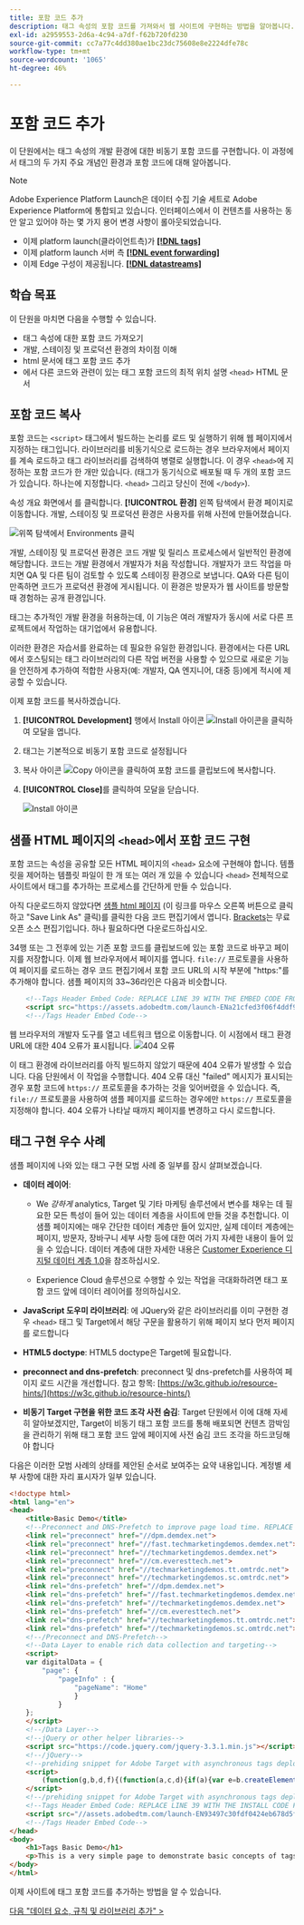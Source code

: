 ```yaml
---
title: 포함 코드 추가
description: 태그 속성의 포함 코드를 가져와서 웹 사이트에 구현하는 방법을 알아봅니다. 이 단원은 웹 사이트에서 Experience Cloud 구현 자습서의 일부입니다.
exl-id: a2959553-2d6a-4c94-a7df-f62b720fd230
source-git-commit: cc7a77c4dd380ae1bc23dc75608e8e2224dfe78c
workflow-type: tm+mt
source-wordcount: '1065'
ht-degree: 46%

---
```


# 포함 코드 추가

이 단원에서는 태그 속성의 개발 환경에 대한 비동기 포함 코드를 구현합니다. 이 과정에서 태그의 두 가지 주요 개념인 환경과 포함 코드에 대해 알아봅니다.

>[!NOTE]
>
>Adobe Experience Platform Launch은 데이터 수집 기술 세트로 Adobe Experience Platform에 통합되고 있습니다. 인터페이스에서 이 컨텐츠를 사용하는 동안 알고 있어야 하는 몇 가지 용어 변경 사항이 롤아웃되었습니다.
>
> * 이제 platform launch(클라이언트측)가 **[[!DNL tags]](https://experienceleague.adobe.com/docs/experience-platform/tags/home.html)**
> * 이제 platform launch 서버 측 **[[!DNL event forwarding]](https://experienceleague.adobe.com/docs/experience-platform/tags/event-forwarding/overview.html)**
> * 이제 Edge 구성이 제공됩니다. **[[!DNL datastreams]](https://experienceleague.adobe.com/docs/experience-platform/edge/fundamentals/datastreams.html)**


## 학습 목표

이 단원을 마치면 다음을 수행할 수 있습니다.

* 태그 속성에 대한 포함 코드 가져오기
* 개발, 스테이징 및 프로덕션 환경의 차이점 이해
* html 문서에 태그 포함 코드 추가
* 에서 다른 코드와 관련이 있는 태그 포함 코드의 최적 위치 설명 `<head>` HTML 문서

## 포함 코드 복사

포함 코드는 `<script>` 태그에서 빌드하는 논리를 로드 및 실행하기 위해 웹 페이지에서 지정하는 태그입니다. 라이브러리를 비동기식으로 로드하는 경우 브라우저에서 페이지를 계속 로드하고 태그 라이브러리를 검색하여 병렬로 실행합니다. 이 경우 `<head>`에 지정하는 포함 코드가 한 개만 있습니다. (태그가 동기식으로 배포될 때 두 개의 포함 코드가 있습니다. 하나는에 지정합니다. `<head>` 그리고 당신이 전에 `</body>`).

속성 개요 화면에서 를 클릭합니다. **[!UICONTROL 환경]** 왼쪽 탐색에서 환경 페이지로 이동합니다. 개발, 스테이징 및 프로덕션 환경은 사용자를 위해 사전에 만들어졌습니다.

![위쪽 탐색에서 Environments 클릭](images/launch-environments.png)

개발, 스테이징 및 프로덕션 환경은 코드 개발 및 릴리스 프로세스에서 일반적인 환경에 해당합니다. 코드는 개발 환경에서 개발자가 처음 작성합니다. 개발자가 코드 작업을 마치면 QA 및 다른 팀이 검토할 수 있도록 스테이징 환경으로 보냅니다. QA와 다른 팀이 만족하면 코드가 프로덕션 환경에 게시됩니다. 이 환경은 방문자가 웹 사이트를 방문할 때 경험하는 공개 환경입니다.

태그는 추가적인 개발 환경을 허용하는데, 이 기능은 여러 개발자가 동시에 서로 다른 프로젝트에서 작업하는 대기업에서 유용합니다.

이러한 환경은 자습서를 완료하는 데 필요한 유일한 환경입니다. 환경에서는 다른 URL에서 호스팅되는 태그 라이브러리의 다른 작업 버전을 사용할 수 있으므로 새로운 기능을 안전하게 추가하여 적합한 사용자(예: 개발자, QA 엔지니어, 대중 등)에게 적시에 제공할 수 있습니다.

이제 포함 코드를 복사하겠습니다.

1. **[!UICONTROL Development]** 행에서 Install 아이콘 ![Install 아이콘](images/launch-installIcon.png)을 클릭하여 모달을 엽니다.

1. 태그는 기본적으로 비동기 포함 코드로 설정됩니다

1. 복사 아이콘 ![Copy 아이콘](images/launch-copyIcon.png)을 클릭하여 포함 코드를 클립보드에 복사합니다.

1. **[!UICONTROL Close]**&#x200B;를 클릭하여 모달을 닫습니다.

   ![Install 아이콘](images/launch-copyInstallCode.png)

## 샘플 HTML 페이지의 `<head>`에서 포함 코드 구현

포함 코드는 속성을 공유할 모든 HTML 페이지의 `<head>` 요소에 구현해야 합니다. 템플릿을 제어하는 템플릿 파일이 한 개 또는 여러 개 있을 수 있습니다 `<head>` 전체적으로 사이트에서 태그를 추가하는 프로세스를 간단하게 만들 수 있습니다.

아직 다운로드하지 않았다면 [샘플 html 페이지](https://www.enablementadobe.com/multi/web/basic-sample.html) (이 링크를 마우스 오른쪽 버튼으로 클릭하고 &quot;Save Link As&quot; 클릭)를 클릭한 다음 코드 편집기에서 엽니다. [Brackets](https://brackets.io/)는 무료 오픈 소스 편집기입니다. 하나 필요하다면 다운로드하십시오.

34행 또는 그 전후에 있는 기존 포함 코드를 클립보드에 있는 포함 코드로 바꾸고 페이지를 저장합니다. 이제 웹 브라우저에서 페이지를 엽니다. `file://` 프로토콜을 사용하여 페이지를 로드하는 경우 코드 편집기에서 포함 코드 URL의 시작 부분에 &quot;https:&quot;를 추가해야 합니다. 샘플 페이지의 33~36라인은 다음과 비슷합니다.

```html
    <!--Tags Header Embed Code: REPLACE LINE 39 WITH THE EMBED CODE FROM YOUR OWN DEVELOPMENT ENVIRONMENT-->
    <script src="https://assets.adobedtm.com/launch-ENa21cfed3f06f4ddf9690de8077b39e81-development.min.js" async></script>
    <!--/Tags Header Embed Code-->
```

웹 브라우저의 개발자 도구를 열고 네트워크 탭으로 이동합니다. 이 시점에서 태그 환경 URL에 대한 404 오류가 표시됩니다.
![404 오류](images/samplepage-404.png)

이 태그 환경에 라이브러리를 아직 빌드하지 않았기 때문에 404 오류가 발생할 수 있습니다. 다음 단원에서 이 작업을 수행합니다. 404 오류 대신 &quot;failed&quot; 메시지가 표시되는 경우 포함 코드에 `https://` 프로토콜을 추가하는 것을 잊어버렸을 수 있습니다. 즉, `file://` 프로토콜을 사용하여 샘플 페이지를 로드하는 경우에만 `https://` 프로토콜을 지정해야 합니다. 404 오류가 나타날 때까지 페이지를 변경하고 다시 로드합니다.

## 태그 구현 우수 사례

샘플 페이지에 나와 있는 태그 구현 모범 사례 중 일부를 잠시 살펴보겠습니다.

* **데이터 레이어**:

   * We *강하게* analytics, Target 및 기타 마케팅 솔루션에서 변수를 채우는 데 필요한 모든 특성이 들어 있는 데이터 계층을 사이트에 만들 것을 추천합니다. 이 샘플 페이지에는 매우 간단한 데이터 계층만 들어 있지만, 실제 데이터 계층에는 페이지, 방문자, 장바구니 세부 사항 등에 대한 여러 가지 자세한 내용이 들어 있을 수 있습니다. 데이터 계층에 대한 자세한 내용은 [Customer Experience 디지털 데이터 계층 1.0](https://www.w3.org/2013/12/ceddl-201312.pdf)을 참조하십시오.

   * Experience Cloud 솔루션으로 수행할 수 있는 작업을 극대화하려면 태그 포함 코드 앞에 데이터 레이어를 정의하십시오.

* **JavaScript 도우미 라이브러리**: 에 JQuery와 같은 라이브러리를 이미 구현한 경우 `<head>` 태그 및 Target에서 해당 구문을 활용하기 위해 페이지 보다 먼저 페이지를 로드합니다

* **HTML5 doctype**: HTML5 doctype은 Target에 필요합니다.

* **preconnect and dns-prefetch**: preconnect 및 dns-prefetch를 사용하여 페이지 로드 시간을 개선합니다. 참고 항목: [https://w3c.github.io/resource-hints/](https://w3c.github.io/resource-hints/)

* **비동기 Target 구현을 위한 코드 조각 사전 숨김**: Target 단원에서 이에 대해 자세히 알아보겠지만, Target이 비동기 태그 포함 코드를 통해 배포되면 컨텐츠 깜박임을 관리하기 위해 태그 포함 코드 앞에 페이지에 사전 숨김 코드 조각을 하드코딩해야 합니다

다음은 이러한 모범 사례의 상태를 제안된 순서로 보여주는 요약 내용입니다. 계정별 세부 사항에 대한 자리 표시자가 일부 있습니다.

```html
<!doctype html>
<html lang="en">
<head>
    <title>Basic Demo</title>
    <!--Preconnect and DNS-Prefetch to improve page load time. REPLACE "techmarketingdemos" WITH YOUR OWN AAM PARTNER ID, TARGET CLIENT CODE, AND ANALYTICS TRACKING SERVER-->
    <link rel="preconnect" href="//dpm.demdex.net">
    <link rel="preconnect" href="//fast.techmarketingdemos.demdex.net">
    <link rel="preconnect" href="//techmarketingdemos.demdex.net">
    <link rel="preconnect" href="//cm.everesttech.net">
    <link rel="preconnect" href="//techmarketingdemos.tt.omtrdc.net">
    <link rel="preconnect" href="//techmarketingdemos.sc.omtrdc.net">
    <link rel="dns-prefetch" href="//dpm.demdex.net">
    <link rel="dns-prefetch" href="//fast.techmarketingdemos.demdex.net">
    <link rel="dns-prefetch" href="//techmarketingdemos.demdex.net">
    <link rel="dns-prefetch" href="//cm.everesttech.net">
    <link rel="dns-prefetch" href="//techmarketingdemos.tt.omtrdc.net">
    <link rel="dns-prefetch" href="//techmarketingdemos.sc.omtrdc.net">
    <!--/Preconnect and DNS-Prefetch-->
    <!--Data Layer to enable rich data collection and targeting-->
    <script>
    var digitalData = {
        "page": {
            "pageInfo" : {
                "pageName": "Home"
                }
            }
    };
    </script>
    <!--/Data Layer-->
    <!--jQuery or other helper libraries-->
    <script src="https://code.jquery.com/jquery-3.3.1.min.js"></script>
    <!--/jQuery-->
    <!--prehiding snippet for Adobe Target with asynchronous tags deployment-->
    <script>
        (function(g,b,d,f){(function(a,c,d){if(a){var e=b.createElement("style");e.id=c;e.innerHTML=d;a.appendChild(e)}})(b.getElementsByTagName("head")[0],"at-body-style",d);setTimeout(function(){var a=b.getElementsByTagName("head")[0];if(a){var c=b.getElementById("at-body-style");c&&a.removeChild(c)}},f)})(window,document,"body {opacity: 0 !important}",3E3);
    </script>
    <!--/prehiding snippet for Adobe Target with asynchronous tags deployment-->
    <!--Tags Header Embed Code: REPLACE LINE 39 WITH THE INSTALL CODE FROM YOUR OWN DEVELOPMENT ENVIRONMENT-->
    <script src="//assets.adobedtm.com/launch-EN93497c30fdf0424eb678d5f4ffac66dc.min.js" async></script>
    <!--/Tags Header Embed Code-->
</head>
<body>
    <h1>Tags Basic Demo</h1>
    <p>This is a very simple page to demonstrate basic concepts of tags</p>
</body>
</html>
```

이제 사이트에 태그 포함 코드를 추가하는 방법을 알 수 있습니다.

[다음 &quot;데이터 요소, 규칙 및 라이브러리 추가&quot; >](add-data-elements-rules.md)

